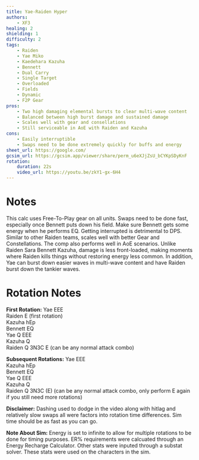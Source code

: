 ```yaml
---
title: Yae-Raiden Hyper
authors:
    - XF3
healing: 2
shielding: 1
difficulty: 2
tags:
    - Raiden
    - Yae Miko
    - Kaedehara Kazuha
    - Bennett
    - Dual Carry
    - Single Target
    - Overloaded
    - Fields
    - Dynamic
    - F2P Gear
pros:
    - Two high damaging elemental bursts to clear multi-wave content
    - Balanced between high burst damage and sustained damage
    - Scales well with gear and consellations
    - Still serviceable in AoE with Raiden and Kazuha
cons:
    - Easily interruptible 
    - Swaps need to be done extremely quickly for buffs and energy
sheet_url: https://google.com/
gcsim_url: https://gcsim.app/viewer/share/perm_u6eXJjZsU_bCYKpSDyKnF
rotation:
    duration: 22s
    video_url: https://youtu.be/zkY1-gx-6H4
---
```


# **Notes**

This calc uses Free-To-Play gear on all units. Swaps need to be done fast, especially once Bennett puts down his field. Make sure Bennett gets some energy when he performs EQ. Getting interrupted is detrimental to DPS. Similar to other Raiden teams, scales well with better Gear and Constellations. The comp also performs well in AoE scenarios. Unlike Raiden Sara Bennett Kazuha, damage is less front-loaded, making moments where Raiden kills things without restoring energy less common. In addition, Yae can burst down easier waves in multi-wave content and have Raiden burst down the tankier waves. 

# **Rotation Notes**

**First Rotation:**
Yae EEE  
Raiden E (first rotation)  
Kazuha hEp  
Bennett EQ  
Yae Q EEE  
Kazuha Q  
Raiden Q 3N3C E (can be any normal attack combo)  

**Subsequent Rotations:**
Yae EEE  
Kazuha hEp  
Bennett EQ  
Yae Q EEE  
Kazuha Q   
Raiden Q 3N3C (E) (can be any normal attack combo, only perform E again if you still need more rotations)

**Disclaimer:** Dashing used to dodge in the video along with hitlag and relatively slow swaps all were factors into rotation time differences. Sim time should be as fast as you can go.

**Note About Sim:** Energy is set to infinite to allow for multiple rotations to be done for timing purposes. ER% requirements were calcuated through an Energy Recharge Calculator. Other stats were inputed through a substat solver. These stats were used on the characters in the sim.
